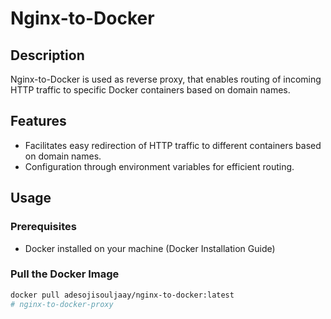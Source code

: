 # Nginx-to-Docker

## Description
Nginx-to-Docker is used as reverse proxy, that enables routing of incoming HTTP traffic to specific Docker containers based on domain names.

## Features
- Facilitates easy redirection of HTTP traffic to different containers based on domain names.
- Configuration through environment variables for efficient routing.

## Usage

### Prerequisites
- Docker installed on your machine (Docker Installation Guide)

### Pull the Docker Image

```bash
docker pull adesojisouljaay/nginx-to-docker:latest
# nginx-to-docker-proxy
